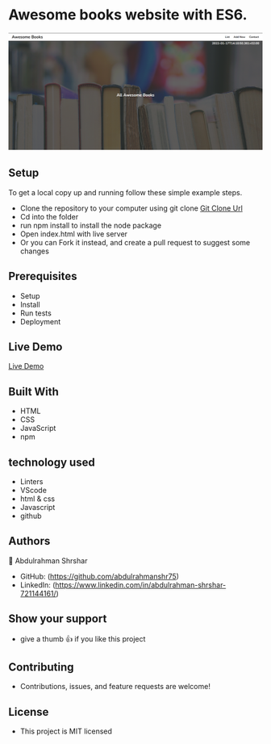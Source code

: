 # Awesome books website with ES6.

![Screenshot](images/screenshot.png)

## Setup

To get a local copy up and running follow these simple example steps.

- Clone the repository to your computer using git clone [Git Clone Url](https://github.com/abdulrahmanshr75/Awesome-Books-ES6.git)
- Cd into the folder
- run npm install to install the node package
- Open index.html with live server
- Or you can Fork it instead, and create a pull request to suggest some changes

## Prerequisites

- Setup
- Install
- Run tests
- Deployment

## Live Demo

[Live Demo](https://abdulrahmanshr75.github.io/Awesome-Books-ES6/)

## Built With

- HTML
- CSS
- JavaScript
- npm

## technology used

- Linters
- VScode
- html & css
- Javascript
- github

## Authors

👤 Abdulrahman Shrshar

- GitHub: (https://github.com/abdulrahmanshr75)
- LinkedIn: (https://www.linkedin.com/in/abdulrahman-shrshar-721144161/)

## Show your support

- give a thumb 👍 if you like this project

## Contributing

- Contributions, issues, and feature requests are welcome!

## License

- This project is MIT licensed

